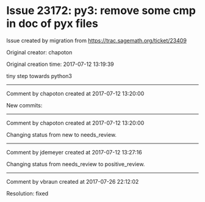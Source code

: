 # Issue 23172: py3: remove some cmp in doc of pyx files

Issue created by migration from https://trac.sagemath.org/ticket/23409

Original creator: chapoton

Original creation time: 2017-07-12 13:19:39

tiny step towards python3


---

Comment by chapoton created at 2017-07-12 13:20:00

New commits:


---

Comment by chapoton created at 2017-07-12 13:20:00

Changing status from new to needs_review.


---

Comment by jdemeyer created at 2017-07-12 13:27:16

Changing status from needs_review to positive_review.


---

Comment by vbraun created at 2017-07-26 22:12:02

Resolution: fixed
